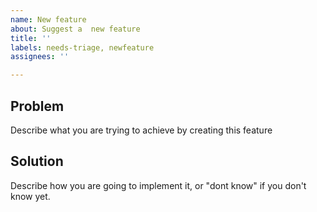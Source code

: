 ```yaml
---
name: New feature
about: Suggest a  new feature
title: ''
labels: needs-triage, newfeature
assignees: ''

---
```


## Problem

Describe what you are trying to achieve by creating this feature

## Solution

Describe how you are going to implement it, or "dont know" if you don't know yet.
